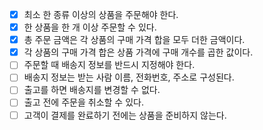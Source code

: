 - [x] 최소 한 종류 이상의 상품을 주문해야 한다.
- [x] 한 상품을 한 개 이상 주문할 수 있다.
- [x] 총 주문 금액은 각 상품의 구매 가격 합을 모두 더한 금액이다.
- [x] 각 상품의 구매 가격 합은 상품 가격에 구매 개수를 곱한 값이다.
- [ ] 주문할 때 배송지 정보를 반드시 지정해야 한다.
- [ ] 배송지 정보는 받는 사람 이름, 전화번호, 주소로 구성된다.
- [ ] 출고를 하면 배송지를 변경할 수 없다.
- [ ] 출고 전에 주문을 취소할 수 있다.
- [ ] 고객이 결제를 완료하기 전에는 상품을 준비하지 않는다.